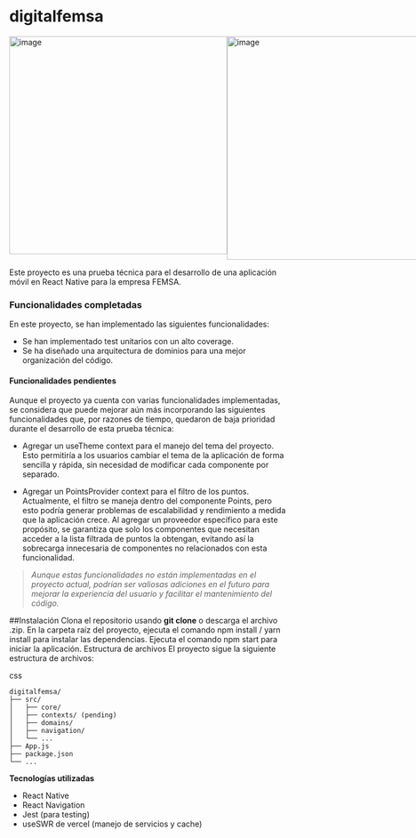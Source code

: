 # digitalfemsa
<div style="display:flex;">
<img width="392" alt="image" src="https://user-images.githubusercontent.com/14618190/225541816-0a62a17e-ab4c-40cd-b290-eab8f9f4d6e3.png">
<img width="402" alt="image" src="https://user-images.githubusercontent.com/14618190/225541768-ca624ffc-95d1-482a-b17f-38499339c785.png">
</div>

Este proyecto es una prueba técnica para el desarrollo de una aplicación móvil en React Native para la empresa FEMSA.

### Funcionalidades completadas


En este proyecto, se han implementado las siguientes funcionalidades:

- Se han implementado test unitarios con un alto coverage.
- Se ha diseñado una arquitectura de dominios para una mejor organización del código.

#### Funcionalidades pendientes

Aunque el proyecto ya cuenta con varias funcionalidades implementadas, se considera que puede mejorar aún más incorporando las siguientes funcionalidades que, por razones de tiempo, quedaron de baja prioridad durante el desarrollo de esta prueba técnica:

- Agregar un useTheme context para el manejo del tema del proyecto. Esto permitiría a los usuarios cambiar el tema de la aplicación de forma sencilla y rápida, sin necesidad de modificar cada componente por separado.

- Agregar un PointsProvider context para el filtro de los puntos. Actualmente, el filtro se maneja dentro del componente Points, pero esto podría generar problemas de escalabilidad y rendimiento a medida que la aplicación crece. Al agregar un proveedor específico para este propósito, se garantiza que solo los componentes que necesitan acceder a la lista filtrada de puntos la obtengan, evitando así la sobrecarga innecesaria de componentes no relacionados con esta funcionalidad.

> _Aunque estas funcionalidades no están implementadas en el proyecto actual, podrían ser valiosas adiciones en el futuro para mejorar la experiencia del usuario y facilitar el mantenimiento del código._

##Instalación
Clona el repositorio usando **git clone** o descarga el archivo .zip.
En la carpeta raíz del proyecto, ejecuta el comando npm install / yarn install para instalar las dependencias.
Ejecuta el comando npm start para iniciar la aplicación.
Estructura de archivos
El proyecto sigue la siguiente estructura de archivos:

css

    digitalfemsa/
    ├── src/
    │   ├── core/
    │   ├── contexts/ (pending)
    │   ├── domains/
    │   ├── navigation/
    │   └── ...
    ├── App.js
    ├── package.json
    └── ...

**Tecnologías utilizadas**

- React Native
- React Navigation
- Jest (para testing)
- useSWR de vercel (manejo de servicios y cache)
